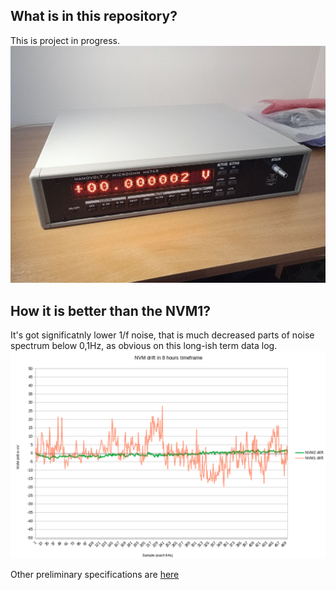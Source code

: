 ## What is in this repository?
This is project in progress.
![Outside view](/media/overall.jpg?raw=true)

## How it is better than the NVM1?
It's got significatnly lower 1/f noise, that is much decreased parts of noise spectrum below 0,1Hz, as obvious on this long-ish term data log. 
![NVM1 versus NVM2 comparison](/media/NVM_comparison.png?raw=true)

Other preliminary specifications are [here](https://github.com/jaromir-sukuba/nvm2/blob/main/media/specs_preliminary.pdf)


